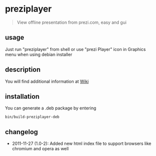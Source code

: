 # preziplayer

> View offline presentation from prezi.com, easy and gui

## usage

Just run "preziplayer" from shell or use "prezi Player" icon in Graphics menu when using debian installer

## description

You will find additional information at [Wiki](preziplayer/wiki)

## installation

You can generate a .deb package by entering

    bin/build-preziplayer-deb

## changelog

* 2011-11-27 (1.0-2): Added new html index file to support browsers like chromium and opera as well

